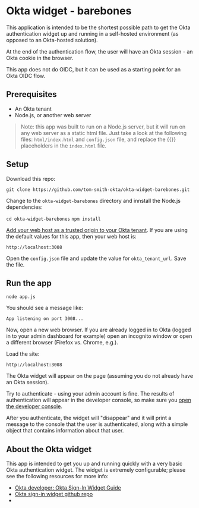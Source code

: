 # Okta widget - barebones

This application is intended to be the shortest possible path to get the Okta authentication widget up and running in a self-hosted environment (as opposed to an Okta-hosted solution).

At the end of the authentication flow, the user will have an Okta session - an Okta cookie in the browser.

This app does not do OIDC, but it can be used as a starting point for an Okta OIDC flow.

## Prerequisites

* An Okta tenant
* Node.js, or another web server

> Note: this app was built to run on a Node.js server, but it will run on any web server as a static html file. Just take a look at the following files: `html/index.html` and `config.json` file, and replace the {{}} placeholders in the `index.html` file.

## Setup

Download this repo:

`git clone https://github.com/tom-smith-okta/okta-widget-barebones.git`

Change to the `okta-widget-barebones` directory and innstall the Node.js dependencies:

`cd okta-widget-barebones`
`npm install`

[Add your web host as a trusted origin to your Okta tenant](https://developer.okta.com/docs/guides/enable-cors/overview/#granting-cross-origin-access-to-websites). If you are using the default values for this app, then your web host is:

`http://localhost:3008`

Open the `config.json` file and update the value for `okta_tenant_url`. Save the file.

## Run the app

`node app.js`

You should see a message like:

`App listening on port 3008...`

Now, open a new web browser. If you are already logged in to Okta (logged in to your admin dashboard for example) open an incognito window or open a different browser (Firefox vs. Chrome, e.g.).

Load the site:

`http://localhost:3008`

The Okta widget will appear on the page (assuming you do not already have an Okta session).

Try to authenticate - using your admin account is fine. The results of authentication will appear in the developer console, so make sure you [open the developer console](https://developers.google.com/web/tools/chrome-devtools/open#console).

After you authenticate, the widget will "disappear" and it will print a message to the console that the user is authenticated, along with a simple object that contains information about that user.

## About the Okta widget

This app is intended to get you up and running quickly with a very basic Okta authentication widget. The widget is extremely configurable; please see the following resources for more info:

* [Okta developer: Okta Sign-In Widget Guide](https://developer.okta.com/code/javascript/okta_sign-in_widget)
* [Okta sign-in widget github repo](https://github.com/okta/okta-signin-widget)
* [](https://developer.okta.com/live-widget/)

